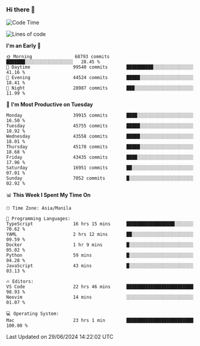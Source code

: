 ### Hi there 👋

<!--START_SECTION:waka-->
![Code Time](http://img.shields.io/badge/Code%20Time-5%2C311%20hrs%2017%20mins-blue)

![Lines of code](https://img.shields.io/badge/From%20Hello%20World%20I%27ve%20Written-112.8%20million%20lines%20of%20code-blue)

**I'm an Early 🐤** 

```text
🌞 Morning                68793 commits       ███████░░░░░░░░░░░░░░░░░░   28.45 % 
🌆 Daytime                99540 commits       ██████████░░░░░░░░░░░░░░░   41.16 % 
🌃 Evening                44524 commits       █████░░░░░░░░░░░░░░░░░░░░   18.41 % 
🌙 Night                  28987 commits       ███░░░░░░░░░░░░░░░░░░░░░░   11.99 % 
```
📅 **I'm Most Productive on Tuesday** 

```text
Monday                   39915 commits       ████░░░░░░░░░░░░░░░░░░░░░   16.50 % 
Tuesday                  45755 commits       █████░░░░░░░░░░░░░░░░░░░░   18.92 % 
Wednesday                43558 commits       █████░░░░░░░░░░░░░░░░░░░░   18.01 % 
Thursday                 45178 commits       █████░░░░░░░░░░░░░░░░░░░░   18.68 % 
Friday                   43435 commits       ████░░░░░░░░░░░░░░░░░░░░░   17.96 % 
Saturday                 16951 commits       ██░░░░░░░░░░░░░░░░░░░░░░░   07.01 % 
Sunday                   7052 commits        █░░░░░░░░░░░░░░░░░░░░░░░░   02.92 % 
```


📊 **This Week I Spent My Time On** 

```text
🕑︎ Time Zone: Asia/Manila

💬 Programming Languages: 
TypeScript               16 hrs 15 mins      ██████████████████░░░░░░░   70.62 % 
YAML                     2 hrs 12 mins       ██░░░░░░░░░░░░░░░░░░░░░░░   09.59 % 
Docker                   1 hr 9 mins         █░░░░░░░░░░░░░░░░░░░░░░░░   05.02 % 
Python                   59 mins             █░░░░░░░░░░░░░░░░░░░░░░░░   04.28 % 
JavaScript               43 mins             █░░░░░░░░░░░░░░░░░░░░░░░░   03.13 % 

🔥 Editors: 
VS Code                  22 hrs 46 mins      █████████████████████████   98.93 % 
Neovim                   14 mins             ░░░░░░░░░░░░░░░░░░░░░░░░░   01.07 % 

💻 Operating System: 
Mac                      23 hrs 1 min        █████████████████████████   100.00 % 
```


 Last Updated on 29/06/2024 14:22:02 UTC
<!--END_SECTION:waka-->


<!--
**rad182/rad182** is a ✨ _special_ ✨ repository because its `README.md` (this file) appears on your GitHub profile.

Here are some ideas to get you started:

- 🔭 I’m currently working on ...
- 🌱 I’m currently learning ...
- 👯 I’m looking to collaborate on ...
- 🤔 I’m looking for help with ...
- 💬 Ask me about ...
- 📫 How to reach me: ...
- 😄 Pronouns: ...
- ⚡ Fun fact: ...
-->

